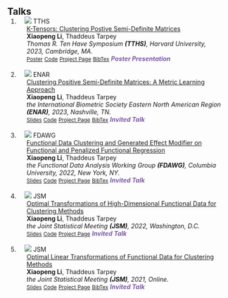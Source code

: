 <h2 id="Talks" style="margin: 2px 0px -15px;">Talks</h2>

<div class="publications">
<ol class="bibliography">


<li>
<div class="pub-row">

  <div class="col-sm-3 abbr" style="position: relative;padding-right: 15px;padding-left: 15px;">
    <img src="assets/img/TTHS2023.png" class="teaser img-fluid z-depth-1">
    <abbr class="badge">TTHS</abbr>
  </div>

  <div class="col-sm-9" style="position: relative;padding-right: 15px;padding-left: 20px;">
    <div class="title"><a href="assets/files/TenHave2023.pdf" target="_blank">K-Tensors: Clustering Postive Semi-Definite Matrices</a></div>
    <div class="author"><strong>Xiaopeng Li</strong>, Thaddeus Tarpey</div>
    <div class="periodical"><em>Thomas R. Ten Have Symposium <strong>(TTHS)</strong>, Harvard University, 2023, Cambridge, MA.</em></div>
    <div class="links">
      <a href="assets/files/TenHave2023.pdf" class="btn btn-sm z-depth-0" role="button" target="_blank" style="font-size:12px;">Poster</a>
      <a href="https://github.com/Xiaopeng-Li/K-Tensors" class="btn btn-sm z-depth-0" role="button" target="_blank" style="font-size:12px;">Code</a>
      <a href="assets/files/TTH Program.pdf" class="btn btn-sm z-depth-0" role="button" target="_blank" style="font-size:12px;">Project Page</a>
      <a href="assets/files/ENAR2023.bib" class="btn btn-sm z-depth-0" role="button" target="_blank" style="font-size:12px;">BibTex</a>
      <strong><i style="color:#7b5aa6">Poster Presentation</i></strong>
    </div>
  </div>
</div>
</li>
  
<br>



<li>
<div class="pub-row">

  <div class="col-sm-3 abbr" style="position: relative;padding-right: 15px;padding-left: 15px;">
    <img src="assets/img/ENAR2023.png" class="teaser img-fluid z-depth-1">
    <abbr class="badge">ENAR</abbr>
  </div>

  <div class="col-sm-9" style="position: relative;padding-right: 15px;padding-left: 20px;">
    <div class="title"><a href="assets/files/ENAR2023.pdf" target="_blank">Clustering Positive Semi-Definite Matrices: A Metric Learning Approach</a></div>
    <div class="author"><strong>Xiaopeng Li</strong>, Thaddeus Tarpey</div>
    <div class="periodical"><em>the International Biometric Society Eastern North American Region <strong>(ENAR)</strong>, 2023, Nashville, TN.</em></div>
    <div class="links">
      <a href="assets/files/ENAR2023.pdf" class="btn btn-sm z-depth-0" role="button" target="_blank" style="font-size:12px;">Slides</a>
      <a href="https://github.com/Xiaopeng-Li" class="btn btn-sm z-depth-0" role="button" target="_blank" style="font-size:12px;">Code</a>
      <a href="https://www.enar.org/meetings/spring2023/program/scientific_program.pdf" class="btn btn-sm z-depth-0" role="button" target="_blank" style="font-size:12px;">Project Page</a>
      <a href="assets/files/ENAR2023.bib" class="btn btn-sm z-depth-0" role="button" target="_blank" style="font-size:12px;">BibTex</a>
      <strong><i style="color:#7b5aa6">Invited Talk</i></strong>
    </div>
  </div>
</div>
</li>
  
<br>


<li>
<div class="pub-row">

  <div class="col-sm-3 abbr" style="position: relative;padding-right: 15px;padding-left: 15px;">
    <img src="assets/img/fdawg.png" class="teaser img-fluid z-depth-1">
    <abbr class="badge">FDAWG</abbr>
  </div>

  <div class="col-sm-9" style="position: relative;padding-right: 15px;padding-left: 20px;">
    <div class="title"><a href="assets/files/JSM2022.pdf" target="_blank">Functional Data Clustering and Generated Effect Modifier on Functional and Penalized Functional Regression</a></div>
    <div class="author"><strong>Xiaopeng Li</strong>, Thaddeus Tarpey</div>
    <div class="periodical"><em>the Functional Data Analysis Working Group <strong>(FDAWG)</strong>, Columbia University, 2022, New York, NY.</em></div>
    <div class="links">
      <a href="assets/files/JSM2022.pdf" class="btn btn-sm z-depth-0" role="button" target="_blank" style="font-size:12px;">Slides</a>
      <a href="https://github.com/Xiaopeng-Li" class="btn btn-sm z-depth-0" role="button" target="_blank" style="font-size:12px;">Code</a>
      <a href="https://www.publichealth.columbia.edu/research/programs/functional-data-analysis-working-group" class="btn btn-sm z-depth-0" role="button" target="_blank" style="font-size:12px;">Project Page</a>
      <a href="assets/files/JSM2022.bib" class="btn btn-sm z-depth-0" role="button" target="_blank" style="font-size:12px;">BibTex</a>
      <strong><i style="color:#7b5aa6">Invited Talk</i></strong>
    </div>
  </div>
</div>
</li>
  
<br>

<li>
<div class="pub-row">

  <div class="col-sm-3 abbr" style="position: relative;padding-right: 15px;padding-left: 15px;">
    <img src="assets/img/JSM2022.png" class="teaser img-fluid z-depth-1">
    <abbr class="badge">JSM</abbr>
  </div>

  <div class="col-sm-9" style="position: relative;padding-right: 15px;padding-left: 20px;">
    <div class="title"><a href="assets/files/JSM2022.pdf" target="_blank">Optimal Transformations of High-Dimensional Functional Data for Clustering Methods</a></div>
    <div class="author"><strong>Xiaopeng Li</strong>, Thaddeus Tarpey</div>
    <div class="periodical"><em>the Joint Statistical Meeting <strong>(JSM)</strong>, 2022, Washington, D.C.</em></div>
    <div class="links">
      <a href="assets/files/JSM2022.pdf" class="btn btn-sm z-depth-0" role="button" target="_blank" style="font-size:12px;">Slides</a>
      <a href="https://github.com/Xiaopeng-Li" class="btn btn-sm z-depth-0" role="button" target="_blank" style="font-size:12px;">Code</a>
      <a href="https://ww2.amstat.org/meetings/jsm/2022/onlineprogram/AbstractDetails.cfm?abstractid=323029" class="btn btn-sm z-depth-0" role="button" target="_blank" style="font-size:12px;">Project Page</a>
      <!-- <a href="assets/files/JSM2022.bib" class="btn btn-sm z-depth-0" role="button" target="_blank" style="font-size:12px;">BibTex</a> -->
      <strong><i style="color:#7b5aa6">Invited Talk</i></strong>
    </div>
  </div>
</div>
</li>
  
<br>


<li>
<div class="pub-row">

  <div class="col-sm-3 abbr" style="position: relative;padding-right: 15px;padding-left: 15px;">
    <img src="assets/img/JSM2021.png" class="teaser img-fluid z-depth-1">
    <abbr class="badge">JSM</abbr>
  </div>

  <div class="col-sm-9" style="position: relative;padding-right: 15px;padding-left: 20px;">
    <div class="title"><a href="assets/files/JSM2021.pdf" target="_blank">Optimal Linear Transformations of Functional Data for Clustering Methods</a></div>
    <div class="author"><strong>Xiaopeng Li</strong>, Thaddeus Tarpey</div>
    <div class="periodical"><em>the Joint Statistical Meeting <strong>(JSM)</strong>, 2021, Online.</em></div>
    <div class="links">
      <a href="assets/files/JSM2021.pdf" class="btn btn-sm z-depth-0" role="button" target="_blank" style="font-size:12px;">Slides</a>
      <a href="https://github.com/Xiaopeng-Li" class="btn btn-sm z-depth-0" role="button" target="_blank" style="font-size:12px;">Code</a>
      <a href="https://ww2.amstat.org/meetings/jsm/2021/onlineprogram/AbstractDetails.cfm?abstractid=317415" class="btn btn-sm z-depth-0" role="button" target="_blank" style="font-size:12px;">Project Page</a>
      <a href="assets/files/JSM2021.bib" class="btn btn-sm z-depth-0" role="button" target="_blank" style="font-size:12px;">BibTex</a>
      <strong><i style="color:#7b5aa6">Invited Talk</i></strong>
    </div>
  </div>
</div>
</li>
  

</ol>
</div>
